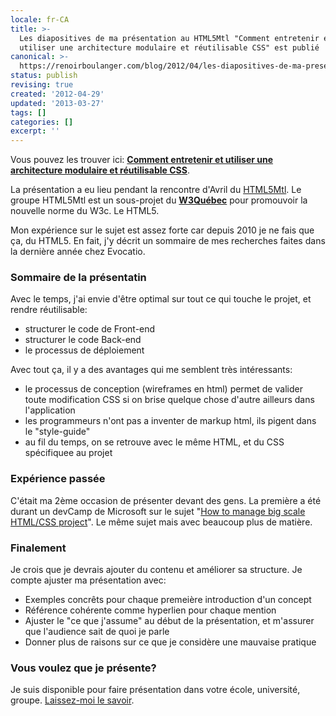 ```yaml
---
locale: fr-CA
title: >-
  Les diapositives de ma présentation au HTML5Mtl "Comment entretenir et
  utiliser une architecture modulaire et réutilisable CSS" est publié
canonical: >-
  https://renoirboulanger.com/blog/2012/04/les-diapositives-de-ma-presentation-au-html5mtl-comment-entretenir-et-utiliser-une-architecture-modulaire-et-reutilisable-css-est-publie/
status: publish
revising: true
created: '2012-04-29'
updated: '2013-03-27'
tags: []
categories: []
excerpt: ''
---
```


Vous pouvez les trouver ici: <strong><a href="https://renoirboulanger.com/slides/comment-entretenir-et-utiliser-une-architecture-modulaire-et-reutilisable-CSS/">Comment entretenir et utiliser une architecture modulaire et réutilisable CSS</a></strong>.

La présentation a eu lieu pendant la rencontre d'Avril du <a href="http://www.meetup.com/HTML5mtl/">HTML5Mtl</a>.  Le groupe HTML5Mtl est un sous-projet du <strong><a href="http://w3qc.org/">W3Québec</a></strong> pour promouvoir la nouvelle norme du W3c. Le HTML5.

Mon expérience sur le sujet est assez forte car depuis 2010 je ne fais que ça, du HTML5. En fait, j'y décrit un sommaire de mes recherches faites dans la dernière année chez Evocatio.

<h3>Sommaire de la présentatin</h3>
Avec le temps, j'ai envie d'être optimal sur tout ce qui touche le projet, et rendre réutilisable:
<ul>
	<li>structurer le code de Front-end</li>
	<li>structurer le code Back-end</li>
	<li>le processus de déploiement</li>
</ul>

Avec tout ça, il y a des avantages qui me semblent très intéressants:
<ul>
	<li>le processus de conception (wireframes en html) permet de valider toute modification CSS si on brise quelque chose d'autre ailleurs dans l'application</li>
	<li>les programmeurs n'ont pas a inventer de markup html, ils pigent dans le "style-guide"</li>
	<li>au fil du temps, on se retrouve avec le même HTML, et du CSS spécifiquee au projet</li>
</ul>

<h3>Expérience passée</h3>
C'était ma 2ème occasion de présenter devant des gens. La première a été durant un devCamp de Microsoft sur le sujet "<a href="http://www.slideshare.net/renoirb/how-to-manage-a-big-scale-htmlcss-project">How to manage big scale HTML/CSS project</a>". Le même sujet mais avec beaucoup plus de matière.

<!--#TODO Slides-->

<h3>Finalement</h3>
Je crois que je devrais ajouter du contenu et améliorer sa structure. Je compte ajuster ma présentation avec:
<ul>
	<li>Exemples concrêts pour chaque premeière introduction d'un concept</li>
	<li>Référence cohérente comme hyperlien pour chaque mention</li>
	<li>Ajuster le "ce que j'assume" au début de la présentation, et m'assurer que l'audience sait de quoi je parle</li>
	<li>Donner plus de raisons sur ce que je considère une mauvaise pratique</li>
</ul>



<h3>Vous voulez que je présente?</h3>
Je suis disponible pour faire présentation dans votre école, université, groupe. <a href="/contact/">Laissez-moi le savoir</a>.
